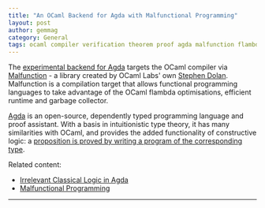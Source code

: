 ```yaml
---
title: "An OCaml Backend for Agda with Malfunctional Programming"
layout: post
author: gemmag
category: General
tags: ocaml compiler verification theorem proof agda malfunction flambda opensource
---
```


The [experimental backend for Agda](https://github.com/agda/agda-ocaml) targets the OCaml compiler via [Malfunction](https://github.com/stedolan/malfunction) - a library created by OCaml Labs' own [Stephen Dolan](http://mu.netsoc.ie). Malfunction is a compilation target that allows functional programming languages to take advantage of the OCaml flambda optimisations, efficient runtime and garbage collector.

[Agda](https://github.com/agda/agda) is an open-source, dependently typed programming language and proof assistant. With a basis in intuitionistic type theory, it has many similarities with OCaml, and provides the added functionality of constructive logic: a [proposition is proved by writing a program of the corresponding type](http://www.cse.chalmers.se/~ulfn/papers/tphols09/tutorial.pdf).

Related content:

* [Irrelevant Classical Logic in Agda](https://msp-strath.github.io/spls-16/)
* [Malfunctional Programming](http://www.cl.cam.ac.uk/~sd601/papers/malfunction.pdf)

----
